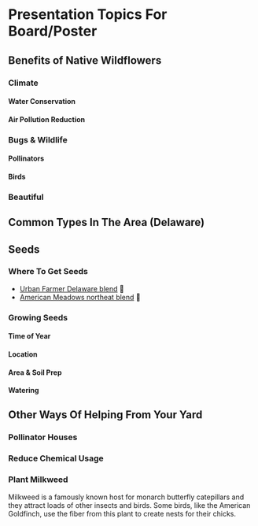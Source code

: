 # Presentation Topics For Board/Poster

## Benefits of Native Wildflowers

### Climate 

#### Water Conservation 

#### Air Pollution Reduction 

### Bugs & Wildlife

#### Pollinators

#### Birds

### Beautiful 

## Common Types In The Area (Delaware)

## Seeds

### Where To Get Seeds
  * [Urban Farmer Delaware blend](https://www.ufseeds.com/product/delaware-wildflower-seeds/) 📍
  * [American Meadows northeat blend](https://www.americanmeadows.com/northeast-pollinator-wildflower-seed-mix) 📍

### Growing Seeds

#### Time of Year

#### Location 

#### Area & Soil Prep 

#### Watering 

## Other Ways Of Helping From Your Yard

### Pollinator Houses 

### Reduce Chemical Usage 

### Plant Milkweed
Milkweed is a famously known host for monarch butterfly catepillars and they attract loads of other insects and birds. Some birds, like the American Goldfinch, use the fiber from this plant to create nests for their chicks. 
